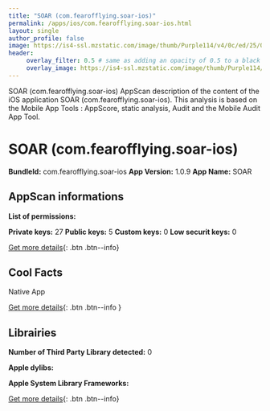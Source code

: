 ```yaml
---
title: "SOAR (com.fearofflying.soar-ios)"
permalink: /apps/ios/com.fearofflying.soar-ios.html
layout: single
author_profile: false
image: https://is4-ssl.mzstatic.com/image/thumb/Purple114/v4/0c/ed/25/0ced2578-2dbe-c28d-2fdf-0698ff7ca9d6/AppIcon-0-0-1x_U007emarketing-0-0-1-85-220.png/512x512bb.jpg
header: 
     overlay_filter: 0.5 # same as adding an opacity of 0.5 to a black background
     overlay_image: https://is4-ssl.mzstatic.com/image/thumb/Purple114/v4/0c/ed/25/0ced2578-2dbe-c28d-2fdf-0698ff7ca9d6/AppIcon-0-0-1x_U007emarketing-0-0-1-85-220.png/512x512bb.jpg
---
```

SOAR (com.fearofflying.soar-ios) AppScan description of the content of the iOS application SOAR (com.fearofflying.soar-ios). This analysis is based on the Mobile App Tools : AppScore, static analysis, Audit and the Mobile Audit App Tool.

# SOAR (com.fearofflying.soar-ios)

**BundleId:** com.fearofflying.soar-ios
**App Version:** 1.0.9
**App Name:** SOAR


## AppScan informations 

**List of permissions:** 
  
  
**Private keys:** 27
**Public keys:** 5
**Custom keys:** 0
**Low securit keys:** 0
  
[Get more details](/pricing.html){: .btn .btn--info}

## Cool Facts

Native App
  
[Get more details](/pricing.html){: .btn .btn--info }

## Librairies 
**Number of Third Party Library detected:** 0


**Apple dylibs:**


**Apple System Library Frameworks:**


  
[Get more details](/pricing.html){: .btn .btn--info}

